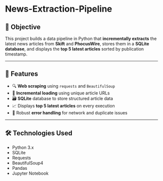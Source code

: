 # News-Extraction-Pipeline

## 📌 Objective
This project builds a data pipeline in Python that **incrementally extracts** the latest news articles from **Skift** and **PhocusWire**, stores them in a **SQLite database**, and displays the **top 5 latest articles** sorted by publication timestamp.

---

## 🚀 Features
- 🔍 **Web scraping** using `requests` and `BeautifulSoup`
- 🧠 **Incremental loading** using unique article URLs
- 🗃️ **SQLite** database to store structured article data
- 📈 Displays **top 5 latest articles** on every execution
- 🧯 Robust **error handling** for network and duplicate issues

---

## 🛠️ Technologies Used
- Python 3.x
- SQLite
- Requests
- BeautifulSoup4
- Pandas
- Jupyter Notebook
